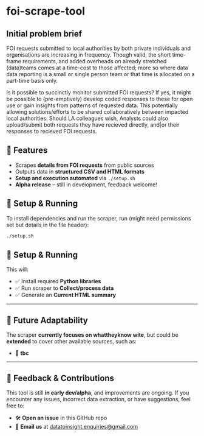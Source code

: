 # foi-scrape-tool 

## Initial problem brief
FOI requests submitted to local authorities by both private individuals and organisations are increasing in frequency. Though valid, the short time-frame requirements, and added overheads on already stretched (data)teams comes at a time-cost to those affected; more so where data data reporting is a small or single person team or that time is allocated on a part-time basis only.   

Is it possible to succinctly monitor submitted FOI requests? If yes, it might be possible to (pre-emptively) develop coded responses to these for open use or gain insights from patterns of requested data. This potentially allowing solutions/efforts to be shared collaboratively between impacted local authorities. Should LA colleagues wish, Analysts could also upload/submit both requests they have recieved directly, and|or their responses to recieved FOI requests. 



## 🚀 Features  

- Scrapes **details from FOI requests** from public sources   
- Outputs data in **structured CSV and HTML formats**  
- **Setup and execution automated** via `./setup.sh`  
- **Alpha release** – still in development, feedback welcome!  

## 🔧 Setup & Running  

To install dependencies and run the scraper, run (might need permissions set but details in the file header):  

```bash
./setup.sh
```

## 🔧 Setup & Running  

This will:  

- ✅ Install required **Python libraries**  
- ✅ Run scraper to **Collect/process data**  
- ✅ Generate an **Current HTML summary**  

---

## 🔄 Future Adaptability  

The scraper **currently focuses on whattheyknow wite**, but could be **extended** to cover other available sources, such as:  

- 📌 **tbc**  

---

## 📢 Feedback & Contributions  

This tool is still **in early dev/alpha**, and improvements are ongoing. If you encounter any issues, incorrect data extraction, or have suggestions, feel free to:  

- 🛠 **Open an issue** in this GitHub repo  
- 📩 **Email us** at [datatoinsight.enquiries@gmail.com](mailto:datatoinsight.enquiries@gmail.com)  
